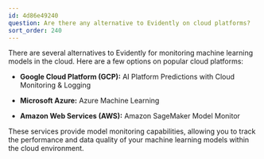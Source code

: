 ```yaml
---
id: 4d86e49240
question: Are there any alternative to Evidently on cloud platforms?
sort_order: 240
---
```


There are several alternatives to Evidently for monitoring machine learning models in the cloud. Here are a few options on popular cloud platforms:

- **Google Cloud Platform (GCP):** AI Platform Predictions with Cloud Monitoring & Logging

- **Microsoft Azure:** Azure Machine Learning

- **Amazon Web Services (AWS):** Amazon SageMaker Model Monitor

These services provide model monitoring capabilities, allowing you to track the performance and data quality of your machine learning models within the cloud environment.